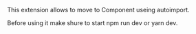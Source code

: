 This extension allows to move to Component useing autoimport.

Before using it make shure to start npm run dev or yarn dev.
